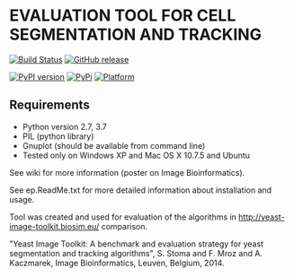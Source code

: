 # EVALUATION TOOL FOR CELL SEGMENTATION AND TRACKING

[![Build Status](https://travis-ci.org/Fafa87/EP.svg?branch=master)](https://travis-ci.org/Fafa87/EP) 
[![GitHub release](https://img.shields.io/github/release/Fafa87/EP.svg)](https://GitHub.com/Fafa87/EP/releases/) 

[![PyPI version](https://img.shields.io/pypi/v/evalplatform.svg)](https://pypi.org/project/evalplatform/) 
[![PyPi](https://img.shields.io/pypi/pyversions/evalplatform)](https://pypi.org/project/evalplatform/) 
[![Platform](https://img.shields.io/badge/platform-windows%20%7C%20osx%20%7C%20ubuntu-lightgrey)]()




## Requirements
- Python version 2.7, 3.7
- PIL (python library)
- Gnuplot (should be available from command line)
- Tested only on Windows XP and Mac OS X 10.7.5 and Ubuntu

See wiki for more information (poster on Image Bioinformatics).

See ep.ReadMe.txt for more detailed information about installation and usage.

Tool was created and used for evaluation of the algorithms in http://yeast-image-toolkit.biosim.eu/ comparison.

"Yeast Image Toolkit: A benchmark and evaluation strategy for yeast segmentation and tracking algorithms", S. Stoma and F. Mroz and A. Kaczmarek, Image Bioinformatics, Leuven, Belgium, 2014.
